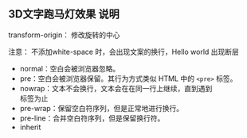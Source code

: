 ## 3D文字跑马灯效果 说明

transform-origin： 修改旋转的中心

注意： 不添加white-space 时，会出现文案的换行，Hello world 出现断层
- normal：空白会被浏览器忽略。
- pre：空白会被浏览器保留。其行为方式类似 HTML 中的 `<pre>` 标签。
- nowrap：文本不会换行，文本会在在同一行上继续，直到遇到 <br> 标签为止
- pre-wrap：保留空白符序列，但是正常地进行换行。
- pre-line：合并空白符序列，但是保留换行符。
- inherit
